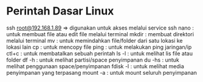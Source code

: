 # Perintah Dasar Linux

ssh root@192.168.1.89 => digunakan untuk akses melalui service ssh
nano : untuk membuat file atau edit file melalui terminal
mkdir : membuat direktori melalui terminal
mv : untuk memindahkan file/folder dari satu lokasi ke lokasi lain
cp : untuk mencopy file
ping : untuk melakukan ping jaringan/ip
ctl+c : untuk membatalkan sebuah perintah
ls -l : untuk melihat lis file atau folder
df -h : untuk melihat partisi/space penyimpanan
du -hs : untuk melihat penggunaan space/penyimpanan
fdisk -l : untuk melihat media penyimpanan yang terpasang
mount -a : untuk mount seluruh penyimpanan

